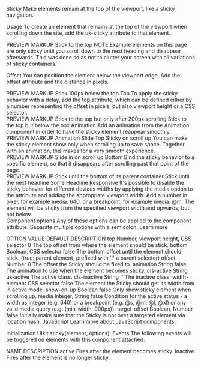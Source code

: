 
Sticky
Make elements remain at the top of the viewport, like a sticky navigation.

Usage
To create an element that remains at the top of the viewport when scrolling down the site, add the uk-sticky attribute to that element.

<div uk-sticky></div>
PREVIEW
MARKUP
Stick to the top
NOTE Example elements on this page are only sticky until you scroll down to the next heading and disappear afterwards. This was done so as not to clutter your screen with all variations of sticky containers.

Offset
You can position the element below the viewport edge. Add the offset attribute and the distance in pixels.

<div uk-sticky="offset: 100"></div>
PREVIEW
MARKUP
Stick 100px below the top
Top
To apply the sticky behavior with a delay, add the top attribute, which can be defined either by a number representing the offset in pixels, but also viewport height or a CSS selector.

<!-- Sticks after 100px of scrolling -->
<div uk-sticky="top: 100"></div>

<!-- Sticks after 100vh -->
<div uk-sticky="top: 100vh"></div>

<!-- Sticks to the top of the container -->
<div id="my-id">
    <div uk-sticky="top: #my-id"></div>
</div>
PREVIEW
MARKUP
Stick to the top but only after 200px scrolling
Stick to the top but below the box
Animation
Add an animation from the Animation component in order to have the sticky element reappear smoothly.

<div uk-sticky="animation: uk-animation-slide-top"></div>
PREVIEW
MARKUP
Animation Slide Top
Sticky on scroll up
You can make the sticky element show only when scrolling up to save space. Together with an animation, this makes for a very smooth experience.

<div uk-sticky="show-on-up: true"></div>
PREVIEW
MARKUP
Slide in on scroll up
Bottom
Bind the sticky behavior to a specific element, so that it disappears after scrolling past that point of the page.

<!-- Sticks until the bottom of its parent container -->
<div>
    <div uk-sticky="bottom: true"></div>
</div>

<!-- Sticks until the second container -->
<div uk-sticky="bottom: #my-id"></div>
<div id="my-id"></div>
PREVIEW
MARKUP
Stick until the bottom of its parent container
Stick until the next headline
Some Headline
Responsive
It's possible to disable the sticky behavior for different devices widths by applying the media option to the attribute and adding the appropriate viewport width. Add a number in pixel, for example media: 640, or a breakpoint, for example media: @m. The element will be sticky from the specified viewport width and upwards, but not below.

<div uk-sticky="media: 640"></div>
Component options
Any of these options can be applied to the component attribute. Separate multiple options with a semicolon. Learn more

OPTION	VALUE	DEFAULT	DESCRIPTION
top	Number, viewport height, CSS selector	0	The top offset from where the element should be stick.
bottom	Boolean, CSS selector	false	The bottom offset until the element should stick. (true: parent element, prefixed with '!' a parent selector)
offset	Number	0	The offset the Sticky should be fixed to.
animation	String	false	The animation to use when the element becomes sticky.
cls-active	String	uk-active	The active class.
cls-inactive	String	''	The inactive class.
width-element	CSS selector	false	The element the Sticky should get its width from in active mode.
show-on-up	Boolean	false	Only show sticky element when scrolling up.
media	Integer, String	false	Condition for the active status - a width as integer (e.g. 640) or a breakpoint (e.g. @s, @m, @l, @xl) or any valid media query (e.g. (min-width: 900px)).
target-offset	Boolean, Number	false	Initially make sure that the Sticky is not over a targeted element via location hash.
JavaScript
Learn more about JavaScript components.

Initialization
UIkit.sticky(element, options);
Events
The following events will be triggered on elements with this component attached:

NAME	DESCRIPTION
active	Fires after the element becomes sticky.
inactive	Fires after the element is no longer sticky.
